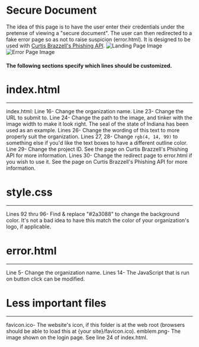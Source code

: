 # Secure Document
The idea of this page is to have the user enter their credentials under the pretense of viewing a "secure document". The user can then redirected to a fake error page so as not to raise suspicion (error.html). 
It is designed to be used with [Curtis Brazzell's Phishing API](https://github.com/curtbraz/Phishing-API). 
![Landing Page Image](https://i.imgur.com/LzebsOs.png)
![Error Page Image](https://i.imgur.com/ljIs7ww.png)

#### The following sections specify which lines should be customized. 
# index.html
---
index.html:
Line 16- Change the organization name.
Line 23- Change the URL to submit to. 
Line 24- Change the path to the image, and tinker with the image width to make it look right. The seal of the state of Indiana has been used as an example.
Lines 26- Change the wording of this text to more properly suit the organization.
Lines 27, 28- Change `rgb(4, 14, 99)` to something else if you'd like the text boxes to have a different outline color. 
Line 29- Change the project ID. See the page on Curtis Brazzell's Phishing API for more information. 
Lines 30- Change the redirect page to error.html if you wish to use it. See the page on Curtis Brazzell's Phishing API for more information. 
# style.css
---
Lines 92 thru 96- Find & replace "#2a3088" to change the background color. It's not a bad idea to have this match the color of your organization's logo, if applicable. 
# error.html
---
Line 5- Change the organization name. 
Lines 14- The JavaScript that is run on button click can be modified. 
# Less important files
---
favicon.ico- The website's icon, if this folder is at the web root (browsers should be able to load this at  {your site}/favicon.ico).
emblem.png- The image shown on the login page. See line 24 of index.html.
